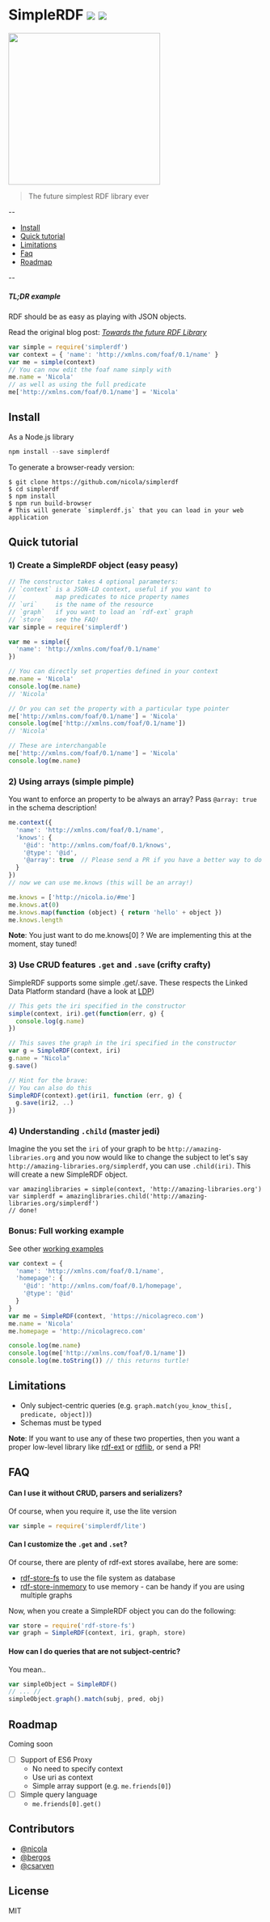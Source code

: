 # SimpleRDF [![](https://img.shields.io/badge/chat-gitter-FC424C.svg?style=flat-square)](https://gitter.im/simplerdf/simplerdf) [![](https://img.shields.io/badge/project-SimpleRDF-FC424C.svg?style=flat-square)](https://github.com/simplerdf)

<img src="https://github.com/simplerdf/simplerdf/blob/master/logo.png" width="300px">

> The future simplest RDF library ever

--

- [Install](https://github.com/simplerdf/simplerdf#install)
- [Quick tutorial](https://github.com/simplerdf/simplerdf#quick-tutorial)
- [Limitations](https://github.com/simplerdf/simplerdf#limitations)
- [Faq](https://github.com/simplerdf/simplerdf#faq)
- [Roadmap](https://github.com/simplerdf/simplerdf#roadmap)

--

##### TL;DR example

RDF should be as easy as playing with JSON objects.

Read the original blog post: [_Towards the future RDF Library_](http://nicola.io/future-rdf/2015/)

```javascript
var simple = require('simplerdf')
var context = { 'name': 'http://xmlns.com/foaf/0.1/name' }
var me = simple(context)
// You can now edit the foaf name simply with
me.name = 'Nicola'
// as well as using the full predicate
me['http://xmlns.com/foaf/0.1/name'] = 'Nicola'
```

## Install

As a Node.js library

```javascript
npm install --save simplerdf
```

To generate a browser-ready version:
```
$ git clone https://github.com/nicola/simplerdf
$ cd simplerdf
$ npm install
$ npm run build-browser
# This will generate `simplerdf.js` that you can load in your web application
```

## Quick tutorial

### 1) Create a SimpleRDF object (easy peasy)

```javascript
// The constructor takes 4 optional parameters:
// `context` is a JSON-LD context, useful if you want to
//           map predicates to nice property names
// `uri`     is the name of the resource
// `graph`   if you want to load an `rdf-ext` graph
// `store`   see the FAQ!
var simple = require('simplerdf')

var me = simple({
  'name': 'http://xmlns.com/foaf/0.1/name'
})

// You can directly set properties defined in your context
me.name = 'Nicola'
console.log(me.name)
// 'Nicola'

// Or you can set the property with a particular type pointer
me['http://xmlns.com/foaf/0.1/name'] = 'Nicola'
console.log(me['http://xmlns.com/foaf/0.1/name'])
// 'Nicola'

// These are interchangable
me['http://xmlns.com/foaf/0.1/name'] = 'Nicola'
console.log(me.name)
```

### 2) Using arrays (simple pimple)

You want to enforce an property to be always an array? Pass `@array: true` in the schema description!

```javascript
me.context({
  'name': 'http://xmlns.com/foaf/0.1/name',
  'knows': {
    '@id': 'http://xmlns.com/foaf/0.1/knows',
    '@type': '@id',
    '@array': true  // Please send a PR if you have a better way to do this
  }
})
// now we can use me.knows (this will be an array!)

me.knows = ['http://nicola.io/#me']
me.knows.at(0)
me.knows.map(function (object) { return 'hello' + object })
me.knows.length
```

**Note**: You just want to do me.knows[0] ? We are implementing this at the moment, stay tuned!


### 3) Use CRUD features `.get` and `.save` (crifty crafty)

SimpleRDF supports some simple .get/.save. These respects the Linked Data Platform standard (have a look at [LDP](https://www.w3.org/TR/ldp/))

```javascript
// This gets the iri specified in the constructor
simple(context, iri).get(function(err, g) {
  console.log(g.name)
})

// This saves the graph in the iri specified in the constructor
var g = SimpleRDF(context, iri)
g.name = "Nicola"
g.save()

// Hint for the brave:
// You can also do this
SimpleRDF(context).get(iri1, function (err, g) {
  g.save(iri2, ..)
})
```


### 4) Understanding `.child` (master jedi)

Imagine the you set the `iri` of your graph to be `http://amazing-libraries.org` and you now would like to change the subject to let's say `http://amazing-libraries.org/simplerdf`, you can use `.child(iri)`. This will create a new SimpleRDF object.

```
var amazinglibraries = simple(context, 'http://amazing-libraries.org')
var simplerdf = amazinglibraries.child('http://amazing-libraries.org/simplerdf')
// done!
```

### Bonus: Full working example

See other [working examples](https://github.com/nicola/simplerdf/tree/master/examples)

```javascript
var context = {
  'name': 'http://xmlns.com/foaf/0.1/name',
  'homepage': {
    '@id': 'http://xmlns.com/foaf/0.1/homepage',
    '@type': '@id'
  }
}
var me = SimpleRDF(context, 'https://nicolagreco.com')
me.name = 'Nicola'
me.homepage = 'http://nicolagreco.com'

console.log(me.name)
console.log(me['http://xmlns.com/foaf/0.1/name'])
console.log(me.toString()) // this returns turtle!
```

## Limitations

- Only subject-centric queries (e.g. `graph.match(you_know_this[, predicate, object])`)
- Schemas must be typed

**Note**: If you want to use any of these two properties, then you want a proper low-level library like [rdf-ext](http://npm.im/rdf-ext) or [rdflib](http://npm.im/rdflib), or send a PR!

## FAQ

#### Can I use it without CRUD, parsers and serializers?

Of course, when you require it, use the lite version

```javascript
var simple = require('simplerdf/lite')
```

#### Can I customize the `.get` and `.set`?

Of course, there are plenty of rdf-ext stores availabe, here are some:

- [rdf-store-fs](https://github.com/rdf-ext/rdf-store-fs) to use the file system as database
- [rdf-store-inmemory](https://github.com/rdf-ext/rdf-store-inmemory) to use memory - can be handy if you are using multiple graphs

Now, when you create a SimpleRDF object you can do the following:

```javascript
var store = require('rdf-store-fs')
var graph = SimpleRDF(context, iri, graph, store)
```

#### How can I do queries that are not subject-centric?

You mean..

```javascript
var simpleObject = SimpleRDF()
// ... //
simpleObject.graph().match(subj, pred, obj)
```

## Roadmap

Coming soon

- [ ] Support of ES6 Proxy
  - No need to specify context
  - Use uri as context
  - Simple array support (e.g. `me.friends[0]`)
- [ ] Simple query language
  - `me.friends[0].get()`

## Contributors

- [@nicola](https://github.com/nicola)
- [@bergos](https://github.com/bergos)
- [@csarven](https://github.com/csarven)

## License

MIT
